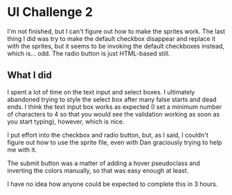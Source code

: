 # UI Challenge 2

I'm not finished, but I can't figure out how to make the sprites work. The last thing I did was try to make the default checkbox disappear and replace it with the sprites, but it seems to be invoking the default checkboxes instead, which is... odd. The radio button is just HTML-based still.

## What I did

I spent a lot of time on the text input and select boxes. I ultimately abandoned trying to style the select box after many false starts and dead ends. I think the text input box works as expected (I set a minimum number of characters to 4 so that you would see the validation working as soon as you start typing), however, which is nice.

I put effort into the checkbox and radio button, but, as I said, I couldn't figure out how to use the sprite file, even with Dan graciously trying to help me with it.

The submit button was a matter of adding a hover pseudoclass and inverting the colors manually, so that was easy enough at least.

I have no idea how anyone could be expected to complete this in 3 hours.